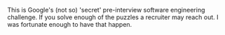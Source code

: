 This is Google's (not so) 'secret' pre-interview software engineering challenge.  If you solve enough of the puzzles a recruiter may reach out.  I was fortunate enough to have that happen.
